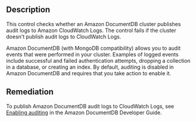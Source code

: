 ## Description

This control checks whether an Amazon DocumentDB cluster publishes audit logs to Amazon CloudWatch Logs. The control fails if the cluster doesn't publish audit logs to CloudWatch Logs.

Amazon DocumentDB (with MongoDB compatibility) allows you to audit events that were performed in your cluster. Examples of logged events include successful and failed authentication attempts, dropping a collection in a database, or creating an index. By default, auditing is disabled in Amazon DocumentDB and requires that you take action to enable it.

## Remediation

To publish Amazon DocumentDB audit logs to CloudWatch Logs, see [Enabling auditing](https://docs.aws.amazon.com/documentdb/latest/developerguide/event-auditing.html#event-auditing-enabling-auditing) in the Amazon DocumentDB Developer Guide.